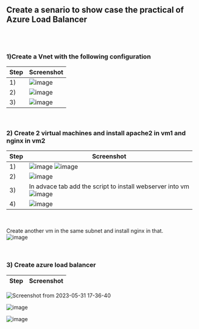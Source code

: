 ## Create a senario to show case the practical of Azure Load Balancer

<br />
<br />

### 1)Create a Vnet with the following configuration

| Step     | Screenshot      | 
| ------------- | ------------- |
| 1)   | ![image](https://github.com/19ce074/My_Docs/assets/125547030/43207f44-f4e1-46bd-9368-a7784cb7bb6e)  |  
| 2)   | ![image](https://github.com/19ce074/My_Docs/assets/125547030/dad729d0-b95d-4c85-98e9-f0fc2485c178)  |  
| 3)   | ![image](https://github.com/19ce074/My_Docs/assets/125547030/37975405-c033-42b3-9b8e-2bf3569f95b1)  |

<br />

### 2) Create 2 virtual machines and install apache2 in vm1 and nginx in vm2

| Step     | Screenshot      | 
| ------------- | ------------- |
| 1) | ![image](https://github.com/19ce074/My_Docs/assets/125547030/d9fad230-a370-4665-97ba-e6fe0836177a) ![image](https://github.com/19ce074/My_Docs/assets/125547030/a93527f9-d432-4317-b933-f2190c5b71f3)|
| 2) | ![image](https://github.com/19ce074/My_Docs/assets/125547030/3c59b250-889a-4cac-937c-6539f75d4980) |
| 3) | In advace tab add the script to install webserver into vm <br /> ![image](https://github.com/19ce074/My_Docs/assets/125547030/50d3ac8d-4486-476d-8d2d-dc65324d92ad) |
| 4) | ![image](https://github.com/19ce074/My_Docs/assets/125547030/661c4302-ad25-4e31-9c54-fc3d87ca24f4) |

<br />

Create another vm in the same subnet and install nginx in that.
<br />
![image](https://github.com/19ce074/My_Docs/assets/125547030/f518c1dd-4f47-411b-ae2c-220afc3055e6)

<br />

### 3) Create azure load balancer

| Step     | Screenshot      | 
| ------------- | ------------- |
![Screenshot from 2023-05-31 17-36-40](https://github.com/19ce074/My_Docs/assets/125547030/834ef5f4-3580-4754-93dc-fd3808dae005)

![image](https://github.com/19ce074/My_Docs/assets/125547030/3353b5c3-3039-411d-aa7f-e79358c92149)

![image](https://github.com/19ce074/My_Docs/assets/125547030/5faac397-a03b-4d7c-b0b1-b5e5b936a7ae)

